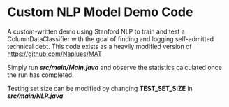 # Custom NLP Model Demo Code

A custom-written demo using Stanford NLP to train and test a ColumnDataClassifier with the goal of finding and logging self-admitted technical debt. This code exists as a heavily modified version of https://github.com/Naplues/MAT

Simply run ***src/main/Main.java*** and observe the statistics calculated once the run has completed.

Testing set size can be modified by changing **TEST_SET_SIZE** in ***src/main/NLP.java***
